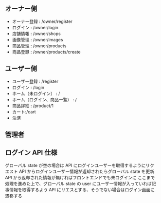 ## オーナー側

-   オーナー登録 : /owner/register
-   ログイン : /owner/login
-   店舗情報 : /owner/shops
-   画像管理 : /owner/images
-   商品管理 : /owner/products
-   商品登録 : /owner/products/create

## ユーザー側

-   ユーザー登録 : /register
-   ログイン : /login
-   ホーム（未ログイン） : /
-   ホーム（ログイン、商品一覧） : /
-   商品詳細 : /product/1
-   カート:/cart
-   決済

## 管理者

## ログイン API 仕様

グローバル state が空の場合は API にログインユーザーを取得するようにリクエスト
API からログインユーザー情報が返却されたらグローバル state を更新
API から返却された情報が無ければフロントエンドでも未ログインに
ここまで処理を進めた上で、グローバル state の user にユーザー情報が入っていれば記事情報を取得するよう API にリエスとする、そうでない場合はログイン画面に遷移する
